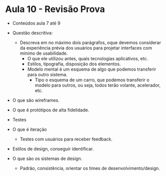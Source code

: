 # Aula 10 - Revisão Prova

* Conteúdos aula 7 até 9

* Questão descritiva:
  * Descreva em no máximo dois parágrafos, oque devemos considerar da experiência prévia dos usuários para projetar interfaces com mínimo de usabilidade.
    * O que ele utilizou antes, quais tecnologias aplicativos, etc.
    * Estilos, tipografia, disposição dos elementos.
    * Modelo mental é um esquema de algo que podemos transferir para outro sistema.
      * Tipo o esquema de um carro, que podemos transferir o modelo para outros, ou seja, todos terão volante, acelerador, etc.
* O que são wireframes.
* O que é protótipos de alta fidelidade.
* Testes
* O que é iteração
  * Testes com usuários para receber feedback.
* Estilos de design, conseguir identificar.
* O que são os sistemas de design.
  * Padrão, consistência, orientar os times de desenvolvimento/design.